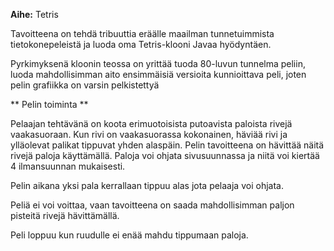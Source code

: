 **Aihe:** Tetris

Tavoitteena on tehdä tribuuttia eräälle maailman tunnetuimmista tietokonepeleistä ja luoda oma Tetris-klooni Javaa hyödyntäen.

Pyrkimyksenä kloonin teossa on yrittää tuoda 80-luvun tunnelma peliin, luoda mahdollisimman aito ensimmäisiä versioita kunnioittava peli, joten pelin grafiikka on varsin pelkistettyä

** Pelin toiminta **

Pelaajan tehtävänä on koota erimuotoisista putoavista paloista rivejä vaakasuoraan. Kun rivi on vaakasuorassa kokonainen, häviää rivi ja ylläolevat palikat tippuvat yhden alaspäin.
Pelin tavoitteena on hävittää näitä rivejä paloja käyttämällä. Paloja voi ohjata sivusuunnassa ja niitä voi kiertää 4 ilmansuunnan mukaisesti.

Pelin aikana yksi pala kerrallaan tippuu alas jota pelaaja voi ohjata.

Peliä ei voi voittaa, vaan tavoitteena on saada mahdollisimman paljon pisteitä rivejä hävittämällä.

Peli loppuu kun ruudulle ei enää mahdu tippumaan paloja.
